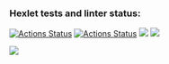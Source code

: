 ### Hexlet tests and linter status:
[![Actions Status](https://github.com/ilya-redkin/frontend-project-lvl2/workflows/hexlet-check/badge.svg)](https://github.com/ilya-redkin/frontend-project-lvl2/actions)
[![Actions Status](https://github.com/ilya-redkin/frontend-project-lvl2/workflows/my-check/badge.svg)](https://github.com/ilya-redkin/frontend-project-lvl2/actions)
<a href="https://codeclimate.com/github/ilya-redkin/frontend-project-lvl2/maintainability"><img src="https://api.codeclimate.com/v1/badges/b4ffe891a4a220f0177f/maintainability" /></a>
<a href="https://codeclimate.com/github/ilya-redkin/frontend-project-lvl2/test_coverage"><img src="https://api.codeclimate.com/v1/badges/b4ffe891a4a220f0177f/test_coverage" /></a>

<a href="https://asciinema.org/a/snLyrDURiXQxn89sPr7EHBVxp" target="_blank"><img src="https://asciinema.org/a/snLyrDURiXQxn89sPr7EHBVxp.svg" /></a>
